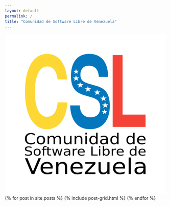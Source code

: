 ```yaml
---
layout: default
permalink: /
title: "Comunidad de Software Libre de Venezuela"
---
```


<div align="center">
<img src="images/cslve.png">
</div>

<div class="tiles">
{% for post in site.posts %}
	{% include post-grid.html %}
{% endfor %}
</div><!-- /.tiles -->
